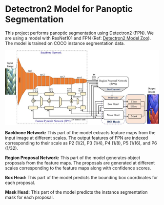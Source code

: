 # Detectron2 Model for Panoptic Segmentation

This project performs panoptic segmentation using Detectron2 (FPN). We are using a model with ResNet101 and FPN (Ref: [Detectron2 Model Zoo](https://github.com/facebookresearch/detectron2/blob/main/MODEL_ZOO.md#coco-panoptic-segmentation-baselines-with-panoptic-fpn)). The model is trained on COCO instance segmentation data.


![detectron2 arch](detectron2_arch.jpg)

**Backbone Network:** This part of the model extracts feature maps from the input image at different scales. The output features of FPN are indexed corresponding to their scale as P2 (1/2), P3 (1/4), P4 (1/8), P5 (1/16), and P6 (1/32).

**Region Proposal Network:** This part of the model generates object proposals from the feature maps. The proposals are generated at different scales corresponding to the feature maps along with confidence scores.

**Box Head:** This part of the model predicts the bounding box coordinates for each proposal.

**Mask Head:** This part of the model predicts the instance segmentation mask for each proposal.





